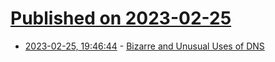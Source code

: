 # [Published on 2023-02-25](index.md)

* [2023-02-25, 19:46:44](https://lobste.rs/s/f2bnbq/bizarre_unusual_uses_dns) - [Bizarre and Unusual Uses of DNS](https://fosdem.org/2023/schedule/event/dns_bizarre_and_unusual_uses_of_dns/)
